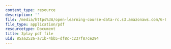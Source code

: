 ```yaml
---
content_type: resource
description: ''
file: /media/https%3A/open-learning-course-data-rc.s3.amazonaws.com/6-858-computer-systems-security-fall-2014/85aa2526a71b4bb5df8cc237f87ce294_q1OF_0ICt9A.pdf
file_type: application/pdf
resourcetype: Document
title: 3play pdf file
uid: 85aa2526-a71b-4bb5-df8c-c237f87ce294
---
```


